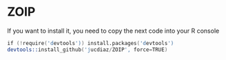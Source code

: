 # ZOIP
If you want to install it, you need to copy the next code into your R console

```s
if (!require('devtools')) install.packages('devtools')
devtools::install_github('jucdiaz/ZOIP', force=TRUE)
```
